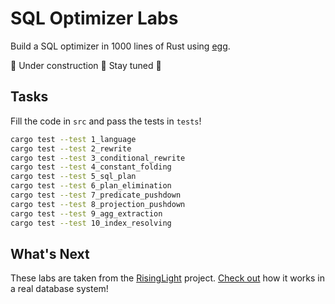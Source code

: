 # SQL Optimizer Labs

Build a SQL optimizer in 1000 lines of Rust using [egg](https://egraphs-good.github.io).

🚧 Under construction 🚧 Stay tuned 👀

## Tasks

Fill the code in `src` and pass the tests in `tests`!

```sh
cargo test --test 1_language
cargo test --test 2_rewrite
cargo test --test 3_conditional_rewrite
cargo test --test 4_constant_folding
cargo test --test 5_sql_plan
cargo test --test 6_plan_elimination
cargo test --test 7_predicate_pushdown
cargo test --test 8_projection_pushdown
cargo test --test 9_agg_extraction
cargo test --test 10_index_resolving
```

## What's Next

These labs are taken from the [RisingLight] project.
[Check out] how it works in a real database system!

[RisingLight]: https://github.com/risinglightdb/risinglight
[Check out]: https://github.com/risinglightdb/risinglight/blob/main/src/planner/mod.rs
